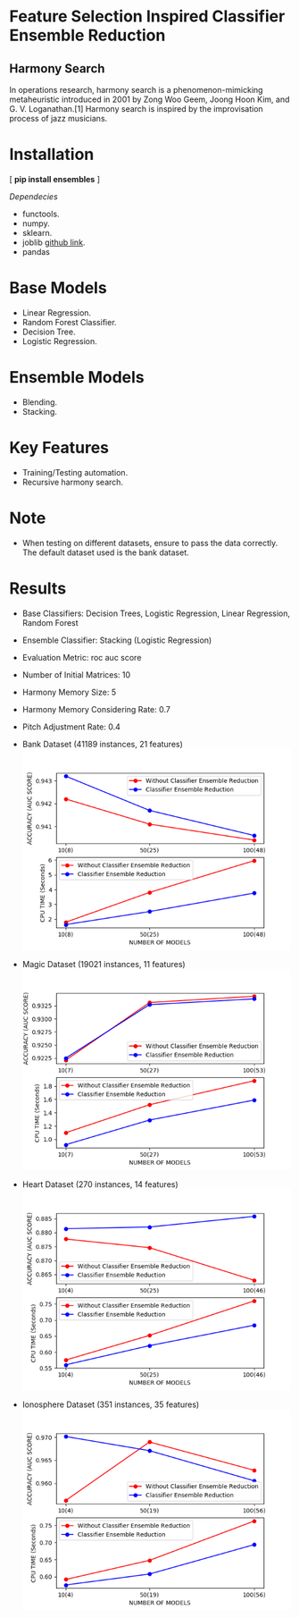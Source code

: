 # Feature Selection Inspired Classifier Ensemble Reduction

Harmony Search
-----------------------------------------------
In operations research, harmony search is a phenomenon-mimicking metaheuristic introduced in 2001 by Zong Woo Geem, Joong Hoon Kim, and G. V. Loganathan.[1] Harmony search is inspired by the improvisation process of jazz musicians.

# Installation

[ **pip install ensembles** ]

*Dependecies*

* functools.
* numpy.
* sklearn.
* joblib [github link](https://github.com/joblib/joblib).
* pandas

# Base Models

* Linear Regression.
* Random Forest Classifier.
* Decision Tree.
* Logistic Regression.

# Ensemble Models

* Blending.
* Stacking.

# Key Features

* Training/Testing automation.
* Recursive harmony search.

# Note

* When testing on different datasets, ensure to pass the data correctly. The default dataset used is the bank dataset.

# Results

* Base Classifiers: Decision Trees, Logistic Regression, Linear Regression, Random Forest
* Ensemble Classifier: Stacking (Logistic Regression)
* Evaluation Metric: roc auc score
* Number of Initial Matrices: 10
* Harmony Memory Size: 5
* Harmony Memory Considering Rate: 0.7
* Pitch Adjustment Rate: 0.4

* Bank Dataset (41189 instances, 21 features)
![Bank Dataset](testbank.png)

* Magic Dataset (19021 instances, 11 features)
![Magic Dataset](testmagic.png	)

* Heart Dataset (270 instances, 14 features)
![Heart Dataset](testheart.png)

* Ionosphere Dataset (351 instances, 35 features)
![Ionosphere Dataset](testiono.png)
